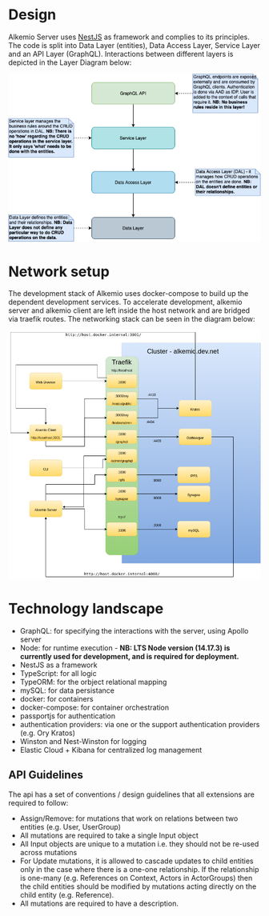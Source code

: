 # Design

Alkemio Server uses [NestJS](https://nestjs.com/) as framework and complies to its principles. The code is split into Data Layer (entities), Data Access Layer, Service Layer and an API Layer (GraphQL).
Interactions between different layers is depicted in the Layer Diagram below:

![Layer Diagram](images/ct-server-layer-diagram.png)

# Network setup

The development stack of Alkemio uses docker-compose to build up the dependent development services. To accelerate development, alkemio server and alkemio client are left inside the host network and are bridged via traefik routes. The networking stack can be seen in the diagram below:

![Services networking](images/alkemio-services-networking.png)

# Technology landscape

- GraphQL: for specifying the interactions with the server, using Apollo server
- Node: for runtime execution - **NB: LTS Node version (14.17.3) is currently used for development, and is required for deployment.**
- NestJS as a framework
- TypeScript: for all logic
- TypeORM: for the orbject relational mapping
- mySQL: for data persistance
- docker: for containers
- docker-compose: for container orchestration
- passportjs for authentication
- authentication providers: via one or the support authentication providers (e.g. Ory Kratos)
- Winston and Nest-Winston for logging
- Elastic Cloud + Kibana for centralized log management

## API Guidelines

The api has a set of conventions / design guidelines that all extensions are required to follow:

- Assign/Remove: for mutations that work on relations between two entities (e.g. User, UserGroup)
- All mutations are required to take a single Input object
- All Input objects are unique to a mutation i.e. they should not be re-used across mutations
- For Update mutations, it is allowed to cascade updates to child entities only in the case where there is a one-one relationship. If the relationship is one-many (e.g. References on Context, Actors in ActorGroups) then the child entities should be modified by mutations acting directly on the child entity (e.g. Reference).
- All mutations are required to have a description.
